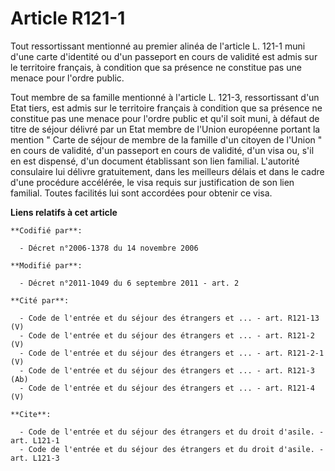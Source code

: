 # Article R121-1

Tout ressortissant mentionné au premier alinéa de l'article L. 121-1 muni d'une carte d'identité ou d'un passeport en cours
de validité est admis sur le territoire français, à condition que sa présence ne constitue pas une menace pour l'ordre
public. 

Tout membre de sa famille mentionné à l'article L. 121-3, ressortissant d'un Etat tiers, est admis sur le territoire français
à condition que sa présence ne constitue pas une menace pour l'ordre public et qu'il soit muni, à défaut de titre de séjour
délivré par un Etat membre de l'Union européenne portant la mention " Carte de séjour de membre de la famille d'un citoyen de
l'Union " en cours de validité, d'un passeport en cours de validité, d'un visa ou, s'il en est dispensé, d'un document
établissant son lien familial. L'autorité consulaire lui délivre gratuitement, dans les meilleurs délais et dans le cadre
d'une procédure accélérée, le visa requis sur justification de son lien familial. Toutes facilités lui sont accordées pour
obtenir ce visa.

**Liens relatifs à cet article**

	**Codifié par**:

	  - Décret n°2006-1378 du 14 novembre 2006

	**Modifié par**:

	  - Décret n°2011-1049 du 6 septembre 2011 - art. 2

	**Cité par**:

	  - Code de l'entrée et du séjour des étrangers et ... - art. R121-13 (V)
	  - Code de l'entrée et du séjour des étrangers et ... - art. R121-2 (V)
	  - Code de l'entrée et du séjour des étrangers et ... - art. R121-2-1 (V)
	  - Code de l'entrée et du séjour des étrangers et ... - art. R121-3 (Ab)
	  - Code de l'entrée et du séjour des étrangers et ... - art. R121-4 (V)

	**Cite**:

	  - Code de l'entrée et du séjour des étrangers et du droit d'asile. - art. L121-1
	  - Code de l'entrée et du séjour des étrangers et du droit d'asile. - art. L121-3
